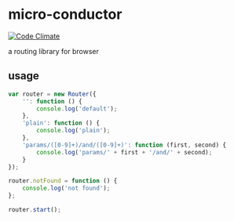 # micro-conductor

[![Code Climate](https://codeclimate.com/github/markhovskiy/micro-conductor/badges/gpa.svg)](https://codeclimate.com/github/markhovskiy/micro-conductor)

a routing library for browser

## usage

```js
var router = new Router({
    '': function () {
        console.log('default');
    },
    'plain': function () {
        console.log('plain');
    },
    'params/([0-9]+)/and/([0-9]+)': function (first, second) {
        console.log('params/' + first + '/and/' + second);
    }
});

router.notFound = function () {
    console.log('not found');
};

router.start();
```
